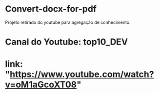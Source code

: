 # Convert-docx-for-pdf

Projeto retirado do youtube para agregação de conhecimento.

# Canal do Youtube: top10_DEV
# link: "https://www.youtube.com/watch?v=oM1aGcoXT08"
